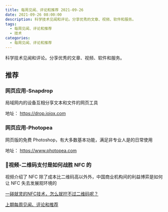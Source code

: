 ```yaml
---
title: 每周见闻、评论和推荐 2021-09-26
date: 2021-09-26 08:00:00
description: 科学技术见闻和评论。分享优秀的文章、视频、软件和服务。
tags:
  - 每周见闻、评论和推荐
  - 技术
categories:
  - 每周见闻、评论和推荐
---
```


科学技术见闻和评论。分享优秀的文章、视频、软件和服务。

<!-- more -->

## 推荐

### 网页应用-Snapdrop

局域网内的设备互相分享文本和文件的网页工具

地址： <https://drop.ioiox.com>

### 网页应用-Photopea

网页版的免费 Photoshop，有大多数基本功能，满足非专业人是的日常使用

地址： <https://www.photopea.com>

### 视频-二维码支付是如何战胜 NFC 的

视频介绍了 NFC 除了成本比二维码高以外外，中国商业机构间的利益博弈是如何让 NFC 失去发展观环境的

[一碰就灵的NFC技术，怎么就拧不过二维码呢？](https://b23.tv/PbfXYe)

[上期每周见闻、评论和推荐](./weekly-2021-09-19)
